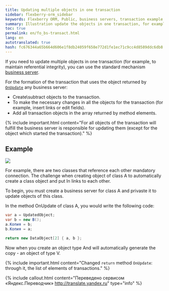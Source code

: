 ```yaml
---
title: Updating multiple objects in one transaction
sidebar: flexberry-orm_sidebar
keywords: Flexberry ORM, Public, business servers, transaction example
summary: Illustration update the objects in one transaction, for example
toc: true
permalink: en/fo_bs-transact.html
lang: en
autotranslated: true
hash: fc676344a65b664d606e1f8db24059f658e772d1fe1ec71c9cc4d8589ddc6db8
---
```


If you need to update multiple objects in one transaction (for example, to maintain referential integrity), you can use the standard mechanism [business server](fo_business-server.html).

For the formation of the transaction that uses the object returned by [`OnUpdate`](fo_bs-example.html) any business server:

* Create\subtract objects to the transaction.
* To make the necessary changes in all the objects for the transaction (for example, insert links or edit fields).
* Add all transaction objects in the array returned by method elements.

{% include important.html content="For all objects of the transaction will fulfill the business server is responsible for updating them (except for the object which started the transaction)." %}

## Example

![](/images/pages/products/flexberry-orm/business-servers/bs-transact-example.png)

For example, there are two classes that reference each other mandatory connection. The challenge when creating object of class A to automatically create a class object and put In links to each other.

To begin, you must create a business server for class A and privaste it to update objects of this class.

In the method OnUpdate of class A, you would write the following code:

```csharp
var a = UpdatedObject;
var b = new B();
a.Копия = b;
b.Копия = a;

return new DataObject[2] { a, b }; 
```

Now when you create an object type And will automatically generate the copy - an object of type V.

{% include important.html content="Changed `return` method `OnUpdate`: through it, the list of elements of transactions." %}



{% include callout.html content="Переведено сервисом «Яндекс.Переводчик» <http://translate.yandex.ru>" type="info" %}